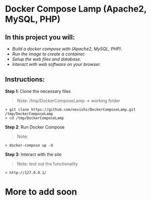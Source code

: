 # Docker Compose Lamp (Apache2, MySQL, PHP)

## In this project you will:

* _Build a docker compose with (Apache2, MySQL, PHP)._
* _Run the image to create a container._
* _Setup the web files and database._
* _Interact with web software on your browser._


## Instructions:

__Step 1__: Clone the necessary files
> Note: /tmp/DockerComposeLamp -> working folder
```
> git clone https://github.com/nevishs/DockerComposeLamp.git /tmp/DockerComposeLamp
> cd /tmp/DockerComposeLamp
```

__Step 2__: Run Docker Compose
> Note: 
```
> docker-compose up -d
```

__Step 3__: Interact with the site
> Note: test out the functionality
```
> http://127.0.0.1/
```


# More to add soon
